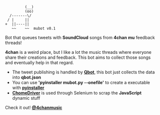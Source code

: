 ```
         (__)
         (oo)
  /-------\/
 / |     ||
+  ||----||
   ~~    ~~  mubot v0.1
```

Bot that queues tweets with **SoundCloud** songs from **4chan** **mu** feedback threads!

**4chan** is a weird place, but I like a lot the music threads where everyone share their creations and feedback. This bot aims to collect those songs and eventually help in that regard.

* The tweet publishing is handled by **[Qbot](https://github.com/alvivar/qbot)**, this bot just collects the data into **qbot.json**
* You can use **'pyinstaller mubot.py --onefile'** to create a executable with **[pyinstaller](https://www.pyinstaller.org/)**
* **[ChomeDriver](https://sites.google.com/a/chromium.org/chromedriver/)** is used through Selenium to scrap the **JavaScript** dynamic stuff

Check it out! **[@4chanmusic](https://twitter.com/4chanmusic)**
